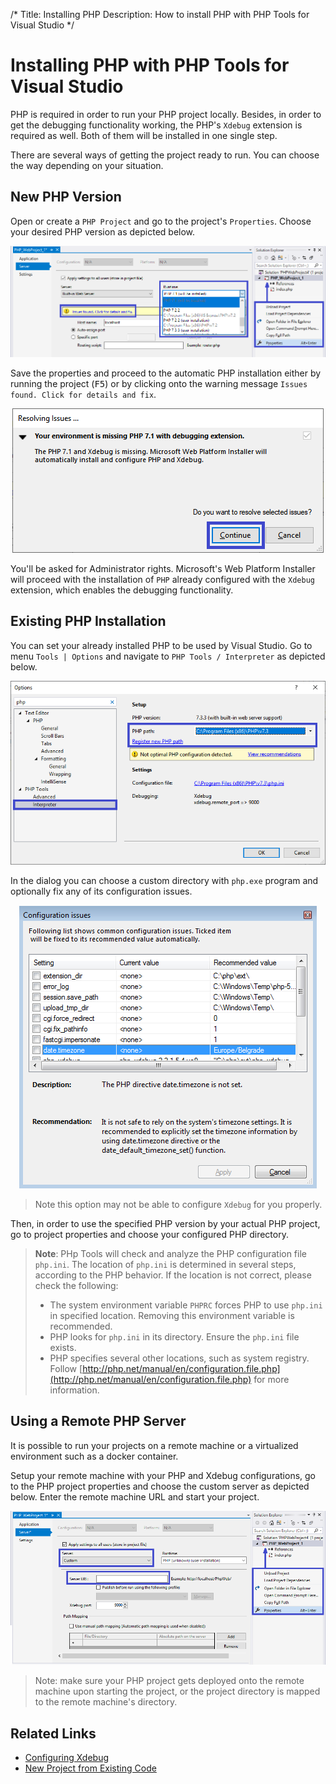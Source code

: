 /*
Title: Installing PHP
Description: How to install PHP with PHP Tools for Visual Studio
*/

# Installing PHP with PHP Tools for Visual Studio

PHP is required in order to run your PHP project locally. Besides, in order to get the debugging functionality working, the PHP's `Xdebug` extension is required as well. Both of them will be installed in one single step.

There are several ways of getting the project ready to run. You can choose the way depending on your situation.

## New PHP Version

Open or create a `PHP Project` and go to the project's `Properties`. Choose your desired PHP version as depicted below.

![Installing PHP Automatically](imgs/phpproject-properties-server.png)

Save the properties and proceed to the automatic PHP installation either by running the project (<kbd>F5</kbd>) or by clicking onto the warning message `Issues found. Click for details and fix`.


<center markdown="1">

![Installing PHP Automatically](imgs/resolving-issues.png)

</center>


You'll be asked for Administrator rights. Microsoft's Web Platform Installer will proceed with the installation of `PHP` already configured with the `Xdebug` extension, which enables the debugging functionality.

## Existing PHP Installation

You can set your already installed PHP to be used by Visual Studio. Go to menu `Tools | Options` and navigate to `PHP Tools / Interpreter` as depicted below.

![PHP Interpreter option](imgs/install-php-interpreter.png)

In the dialog you can choose a custom directory with `php.exe` program and optionally fix any of its configuration issues.

<center markdown="1">

![Issues dialog](imgs/install-php-options-issues.png)

</center>

> Note this option may not be able to configure `Xdebug` for you properly.

Then, in order to use the specified PHP version by your actual PHP project, go to project properties and choose your configured PHP directory.

> **Note**: PHp Tools will check and analyze the PHP configuration file `php.ini`. The location of `php.ini` is determined in several steps, according to the PHP behavior. If the location is not correct, please check the following:
>
> - The system environment variable `PHPRC` forces PHP to use `php.ini` in specified location. Removing this environment variable is recommended.
> - PHP looks for `php.ini` in its directory. Ensure the `php.ini` file exists.
> - PHP specifies several other locations, such as system registry. Follow [http://php.net/manual/en/configuration.file.php](http://php.net/manual/en/configuration.file.php) for more information.

## Using a Remote PHP Server

It is possible to run your projects on a remote machine or a virtualized environment such as a docker container.

Setup your remote machine with your PHP and Xdebug configurations, go to the PHP project properties and choose the custom server as depicted below. Enter the remote machine URL and start your project.

![Issues dialog](imgs/phpproject-properties-custom.png)

> Note: make sure your PHP project gets deployed onto the remote machine upon starting the project, or the project directory is mapped to the remote machine's directory.

## Related Links

- [Configuring Xdebug](/debugging/configuring-xdebug)
- [New Project from Existing Code](/project/from-existing-code)
